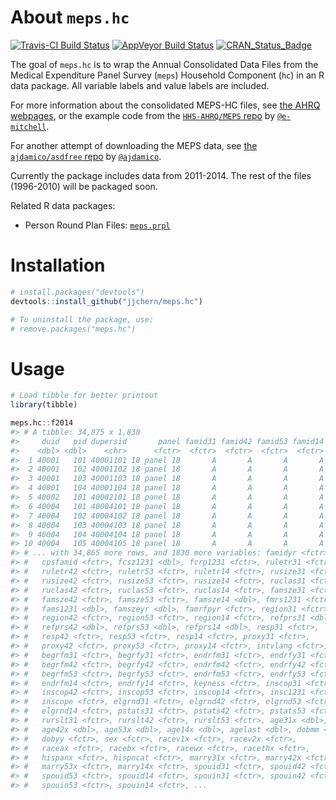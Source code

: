 
<!-- README.md is generated from README.Rmd. Please edit that file -->
About `meps.hc`
===============

[![Travis-CI Build Status](https://travis-ci.org/jjchern/meps.hc.svg?branch=master)](https://travis-ci.org/jjchern/meps.hc) [![AppVeyor Build Status](https://ci.appveyor.com/api/projects/status/github/jjchern/meps.hc?branch=master&svg=true)](https://ci.appveyor.com/project/jjchern/meps.hc) [![CRAN\_Status\_Badge](http://www.r-pkg.org/badges/version/meps.hc)](https://cran.r-project.org/package=meps.hc)

The goal of `meps.hc` is to wrap the Annual Consolidated Data Files from the Medical Expenditure Panel Survey (`meps`) Household Component (`hc`) in an R data package. All variable labels and value labels are included.

For more information about the consolidated MEPS-HC files, see [the AHRQ webpages](https://meps.ahrq.gov/mepsweb/data_stats/download_data_files_results.jsp?cboDataYear=All&cboDataTypeY=1%2CHousehold+Full+Year+File&buttonYearandDataType=Search&cboPufNumber=All&SearchTitle=Consolidated+Data), or the example code from the [`HHS-AHRQ/MEPS` repo](https://github.com/HHS-AHRQ/MEPS) by [`@e-mitchell`](https://github.com/e-mitchell).

For another attempt of downloading the MEPS data, see [the `ajdamico/asdfree` repo](https://github.com/ajdamico/asdfree/tree/master/Medical%20Expenditure%20Panel%20Survey) by [`@ajdamico`](https://github.com/ajdamico).

Currently the package includes data from 2011-2014. The rest of the files (1996-2010) will be packaged soon.

Related R data packages:

-   Person Round Plan Files: [`meps.prpl`](https://github.com/jjchern/meps.prpl)

Installation
============

``` r
# install.packages("devtools")
devtools::install_github("jjchern/meps.hc")

# To uninstall the package, use:
# remove.packages("meps.hc")
```

Usage
=====

``` r
# Load tibble for better printout
library(tibble)

meps.hc::f2014
#> # A tibble: 34,875 x 1,838
#>     duid   pid dupersid       panel famid31 famid42 famid53 famid14
#>    <dbl> <dbl>    <chr>      <fctr>  <fctr>  <fctr>  <fctr>  <fctr>
#>  1 40001   101 40001101 18 panel 18       A       A       A       A
#>  2 40001   102 40001102 18 panel 18       A       A       A       A
#>  3 40001   103 40001103 18 panel 18       A       A       A       A
#>  4 40001   104 40001104 18 panel 18       A       A       A       A
#>  5 40002   101 40002101 18 panel 18       A       A       A       A
#>  6 40004   101 40004101 18 panel 18       A       A       A       A
#>  7 40004   102 40004102 18 panel 18       A       A       A       A
#>  8 40004   103 40004103 18 panel 18       A       A       A       A
#>  9 40004   104 40004104 18 panel 18       A       A       A       A
#> 10 40004   105 40004105 18 panel 18       A       A       A       A
#> # ... with 34,865 more rows, and 1830 more variables: famidyr <fctr>,
#> #   cpsfamid <fctr>, fcsz1231 <dbl>, fcrp1231 <fctr>, ruletr31 <fctr>,
#> #   ruletr42 <fctr>, ruletr53 <fctr>, ruletr14 <fctr>, rusize31 <fctr>,
#> #   rusize42 <fctr>, rusize53 <fctr>, rusize14 <fctr>, ruclas31 <fctr>,
#> #   ruclas42 <fctr>, ruclas53 <fctr>, ruclas14 <fctr>, famsze31 <fctr>,
#> #   famsze42 <fctr>, famsze53 <fctr>, famsze14 <dbl>, fmrs1231 <fctr>,
#> #   fams1231 <dbl>, famszeyr <dbl>, famrfpyr <fctr>, region31 <fctr>,
#> #   region42 <fctr>, region53 <fctr>, region14 <fctr>, refprs31 <dbl>,
#> #   refprs42 <dbl>, refprs53 <dbl>, refprs14 <dbl>, resp31 <fctr>,
#> #   resp42 <fctr>, resp53 <fctr>, resp14 <fctr>, proxy31 <fctr>,
#> #   proxy42 <fctr>, proxy53 <fctr>, proxy14 <fctr>, intvlang <fctr>,
#> #   begrfm31 <fctr>, begrfy31 <fctr>, endrfm31 <fctr>, endrfy31 <fctr>,
#> #   begrfm42 <fctr>, begrfy42 <fctr>, endrfm42 <fctr>, endrfy42 <fctr>,
#> #   begrfm53 <fctr>, begrfy53 <fctr>, endrfm53 <fctr>, endrfy53 <fctr>,
#> #   endrfm14 <fctr>, endrfy14 <fctr>, keyness <fctr>, inscop31 <fctr>,
#> #   inscop42 <fctr>, inscop53 <fctr>, inscop14 <fctr>, insc1231 <fctr>,
#> #   inscope <fctr>, elgrnd31 <fctr>, elgrnd42 <fctr>, elgrnd53 <fctr>,
#> #   elgrnd14 <fctr>, pstats31 <fctr>, pstats42 <fctr>, pstats53 <fctr>,
#> #   rurslt31 <fctr>, rurslt42 <fctr>, rurslt53 <fctr>, age31x <dbl>,
#> #   age42x <dbl>, age53x <dbl>, age14x <dbl>, agelast <dbl>, dobmm <fctr>,
#> #   dobyy <fctr>, sex <fctr>, racev1x <fctr>, racev2x <fctr>,
#> #   raceax <fctr>, racebx <fctr>, racewx <fctr>, racethx <fctr>,
#> #   hispanx <fctr>, hispncat <fctr>, marry31x <fctr>, marry42x <fctr>,
#> #   marry53x <fctr>, marry14x <fctr>, spouid31 <fctr>, spouid42 <fctr>,
#> #   spouid53 <fctr>, spouid14 <fctr>, spouin31 <fctr>, spouin42 <fctr>,
#> #   spouin53 <fctr>, spouin14 <fctr>, ...
```
